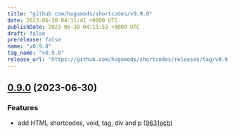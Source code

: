 ```yaml
---
title: "github.com/hugomods/shortcodes/v0.9.0"
date: 2023-06-30 04:11:41 +0000 UTC
publishDate: 2023-06-30 04:11:53 +0000 UTC
draft: false
prerelease: false
name: "v0.9.0"
tag_name: "v0.9.0"
release_url: "https://github.com/hugomods/shortcodes/releases/tag/v0.9.0"
---
```


## [0.9.0](https://github.com/hugomods/shortcodes/compare/v0.8.0...v0.9.0) (2023-06-30)


### Features

* add HTML shortcodes, void, tag, div and p ([9631ecb](https://github.com/hugomods/shortcodes/commit/9631ecb5d8d4e6605e3a1839256276b5760433c6))
